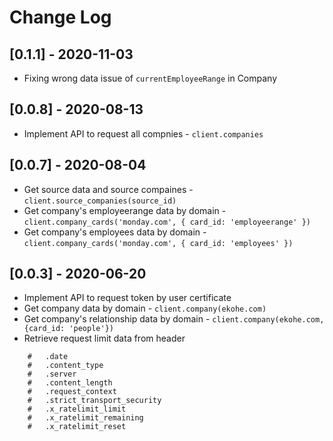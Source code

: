 # Change Log

## [0.1.1] - 2020-11-03

- Fixing wrong data issue of `currentEmployeeRange` in Company

## [0.0.8] - 2020-08-13

- Implement API to request all compnies - `client.companies`

## [0.0.7] - 2020-08-04

- Get source data and source compaines - `client.source_companies(source_id)`
- Get company's employeerange data by domain -  `client.company_cards('monday.com', { card_id: 'employeerange' })`
- Get company's employees data by domain -  `client.company_cards('monday.com', { card_id: 'employees' })`

## [0.0.3] - 2020-06-20

- Implement API to request token by user certificate
- Get company data by domain - `client.company(ekohe.com)`
- Get company's relationship data by domain -  `client.company(ekohe.com, {card_id: 'people'})`
- Retrieve request limit data from header

```
    #   .date
    #   .content_type
    #   .server
    #   .content_length
    #   .request_context
    #   .strict_transport_security
    #   .x_ratelimit_limit
    #   .x_ratelimit_remaining
    #   .x_ratelimit_reset
```
